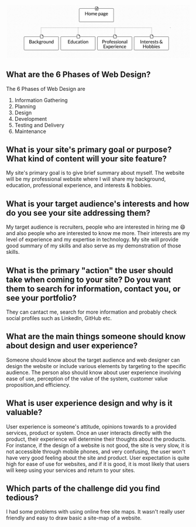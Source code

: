 ![Image of site map](./imgs/site-map.png)

## What are the 6 Phases of Web Design?
 The 6 Phases of Web Design are
 1. Information Gathering
 2. Planning
 3. Design
 4. Development
 5. Testing and Delivery
 6. Maintenance

## What is your site's primary goal or purpose? What kind of content will your site feature?

My site's primary goal is to give brief summary about myself. The website will be my professional website where I will share my background, education, professional experience, and interests & hobbies.

## What is your target audience's interests and how do you see your site addressing them?

My target audience is recruiters, people who are interested in hiring me :smile: and also people who are interested to know me more. Their interests are my level of experience and my expertise in technology. My site will provide good summary of my skills and also serve as my demonstration of those skills.

## What is the primary "action" the user should take when coming to your site? Do you want them to search for information, contact you, or see your portfolio?

They can cantact me, search for more information and probably check social profiles such as LinkedIn, GitHub etc.

## What are the main things someone should know about design and user experience?

Someone should know about the target audience and web designer can design the website or include various elements by targeting to the specific audience. The person also should know about user experience involving ease of use, perception of the value of the system, customer value proposition,and efficiency.

## What is user experience design and why is it valuable?

User experience is someone's attitude, opinions towards to a provided services, product or system. Once an user interacts directly with the product, their experience will determine their thoughts about the products. For instance, if the design of a website is not good, the site is very slow, it is not accessible through mobile phones, and very confusing, the user won't have very good feeling about the site and product. User expectation is quite high for ease of use for websites, and if it is good, it is most likely that users will keep using your services and return to your sites.

## Which parts of the challenge did you find tedious?

I had some problems with using online free site maps. It wasn't really user friendly and easy to draw basic a site-map of a website.










